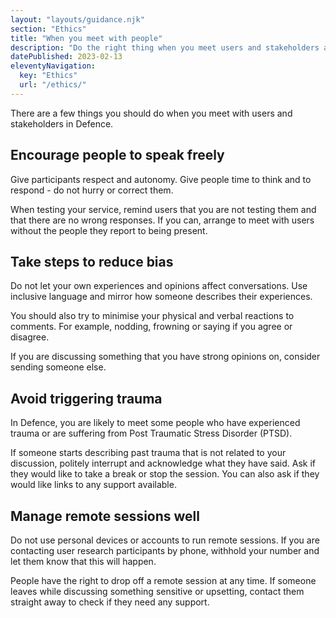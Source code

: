 ```yaml
---
layout: "layouts/guidance.njk"
section: "Ethics"
title: "When you meet with people"
description: "Do the right thing when you meet users and stakeholders across Defence, and keep your team safe."
datePublished: 2023-02-13
eleventyNavigation:
  key: "Ethics"
  url: "/ethics/"
---
```


There are a few things you should do when you meet with users and stakeholders in Defence.

## Encourage people to speak freely 

Give participants respect and autonomy. Give people time to think and to respond - do not hurry or correct them.

When testing your service, remind users that you are not testing them and that there are no wrong responses. If you can, arrange to meet with users without the people they report to being present. 

## Take steps to reduce bias

Do not let your own experiences and opinions affect conversations. Use inclusive language and mirror how someone describes their experiences.

You should also try to minimise your physical and verbal reactions to comments. For example, nodding, frowning or saying if you agree or disagree.

If you are discussing something that you have strong opinions on, consider sending someone else. 

## Avoid triggering trauma

In Defence, you are likely to meet some people who have experienced trauma or are suffering from Post Traumatic Stress Disorder (PTSD). 

If someone starts describing past trauma that is not related to your discussion, politely interrupt and acknowledge what they have said. Ask if they would like to take a break or stop the session. You can also ask if they would like links to any support available.  

## Manage remote sessions well

Do not use personal devices or accounts to run remote sessions. If you are contacting user research participants by phone, withhold your number and let them know that this will happen. 

People have the right to drop off a remote session at any time. If someone leaves while discussing something sensitive or upsetting, contact them straight away to check if they need any support. 
